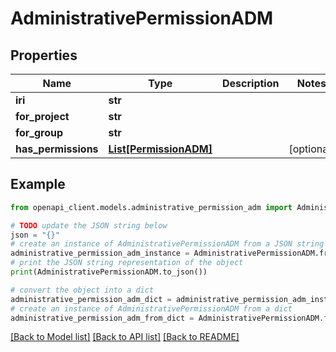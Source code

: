 # AdministrativePermissionADM


## Properties

Name | Type | Description | Notes
------------ | ------------- | ------------- | -------------
**iri** | **str** |  | 
**for_project** | **str** |  | 
**for_group** | **str** |  | 
**has_permissions** | [**List[PermissionADM]**](PermissionADM.md) |  | [optional] 

## Example

```python
from openapi_client.models.administrative_permission_adm import AdministrativePermissionADM

# TODO update the JSON string below
json = "{}"
# create an instance of AdministrativePermissionADM from a JSON string
administrative_permission_adm_instance = AdministrativePermissionADM.from_json(json)
# print the JSON string representation of the object
print(AdministrativePermissionADM.to_json())

# convert the object into a dict
administrative_permission_adm_dict = administrative_permission_adm_instance.to_dict()
# create an instance of AdministrativePermissionADM from a dict
administrative_permission_adm_from_dict = AdministrativePermissionADM.from_dict(administrative_permission_adm_dict)
```
[[Back to Model list]](../README.md#documentation-for-models) [[Back to API list]](../README.md#documentation-for-api-endpoints) [[Back to README]](../README.md)


